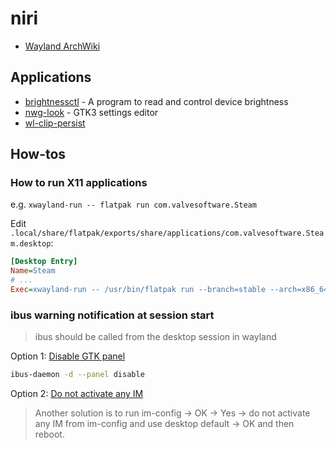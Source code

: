 # niri

* [Wayland ArchWiki](https://wiki.archlinux.org/title/Wayland#Configuration_file)

## Applications

* [brightnessctl](https://github.com/Hummer12007/brightnessctl) - A program to read and control device brightness
* [nwg-look](https://github.com/nwg-piotr/nwg-look) - GTK3 settings editor
* [wl-clip-persist](https://github.com/Linus789/wl-clip-persist)

## How-tos

### How to run X11 applications

e.g. `xwayland-run -- flatpak run com.valvesoftware.Steam`

Edit `.local/share/flatpak/exports/share/applications/com.valvesoftware.Steam.desktop`:

```ini
[Desktop Entry]
Name=Steam
# ...
Exec=xwayland-run -- /usr/bin/flatpak run --branch=stable --arch=x86_64 --command=/app/bin/steam --file-forwarding com.
```

### ibus warning notification at session start

> ibus should be called from the desktop session in wayland

Option 1: [Disable GTK panel](https://www.reddit.com/r/archlinux/comments/18trdk1/ibuswayland_error_no_input_method_global/ki2nf22/)

```bash
ibus-daemon -d --panel disable
```

Option 2: [Do not activate any IM](https://discuss.kde.org/t/ibus-issue-with-wayland/3680/12)

> Another solution is to run im-config → OK → Yes → do not activate any IM from im-config and use desktop default → OK and then reboot.

